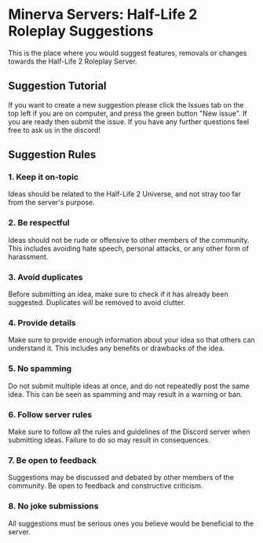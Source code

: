 # Minerva Servers: Half-Life 2 Roleplay Suggestions
This is the place where you would suggest features, removals or changes towards the Half-Life 2 Roleplay Server.

## Suggestion Tutorial
If you want to create a new suggestion please click the Issues tab on the top left if you are on computer, and press the green button "New issue". If you are ready then submit the issue. If you have any further questions feel free to ask us in the discord!

## Suggestion Rules
### 1. Keep it on-topic
Ideas should be related to the Half-Life 2 Universe, and not stray too far from the server's purpose.

### 2. Be respectful
Ideas should not be rude or offensive to other members of the community. This includes avoiding hate speech, personal attacks, or any other form of harassment.

### 3. Avoid duplicates
Before submitting an idea, make sure to check if it has already been suggested. Duplicates will be removed to avoid clutter.

### 4. Provide details
Make sure to provide enough information about your idea so that others can understand it. This includes any benefits or drawbacks of the idea.

### 5. No spamming
Do not submit multiple ideas at once, and do not repeatedly post the same idea. This can be seen as spamming and may result in a warning or ban.

### 6. Follow server rules
Make sure to follow all the rules and guidelines of the Discord server when submitting ideas. Failure to do so may result in consequences.

### 7. Be open to feedback
Suggestions may be discussed and debated by other members of the community. Be open to feedback and constructive criticism.

### 8. No joke submissions
All suggestions must be serious ones you believe would be beneficial to the server. 

